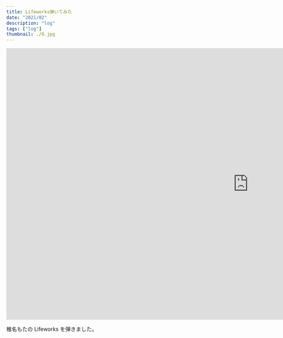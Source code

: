 ```yaml
---
title: Lifeworks弾いてみた
date: "2021/02"
description: "log"
tags: ["log"]
thumbnail: ./0.jpg
---
```


<iframe width="1280" height="720" src="https://www.youtube.com/embed/WbwXgnUkTx8" frameborder="0" allow="accelerometer; autoplay; clipboard-write; encrypted-media; gyroscope; picture-in-picture" allowfullscreen></iframe>

椎名もたの Lifeworks を弾きました。
